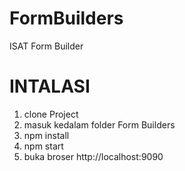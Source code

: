 # FormBuilders
ISAT Form Builder
# INTALASI
1. clone Project
2. masuk kedalam folder Form Builders
3. npm install
4. npm start
5. buka broser http://localhost:9090
